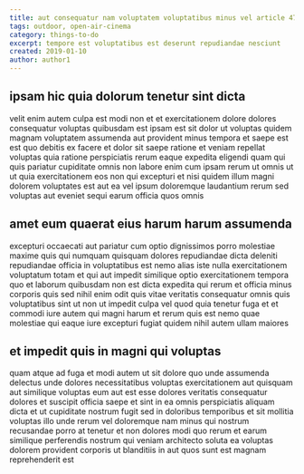 ```yaml
---
title: aut consequatur nam voluptatem voluptatibus minus vel article 4737
tags: outdoor, open-air-cinema
category: things-to-do
excerpt: tempore est voluptatibus est deserunt repudiandae nesciunt
created: 2019-01-10
author: author1
---
```


## ipsam hic quia dolorum tenetur sint dicta

velit enim autem culpa est modi non et et exercitationem dolore dolores consequatur voluptas quibusdam est ipsam est sit dolor ut voluptas quidem magnam voluptatem assumenda aut provident minus tempora et saepe est est quo debitis ex facere et dolor sit saepe ratione et veniam repellat voluptas quia ratione perspiciatis rerum eaque expedita eligendi quam qui quis pariatur cupiditate omnis non labore enim cum ipsam rerum ut omnis ut ut quia exercitationem eos non qui excepturi et nisi quidem illum magni dolorem voluptates est aut ea vel ipsum doloremque laudantium rerum sed voluptas aut eveniet sequi earum officia quos omnis

## amet eum quaerat eius harum harum assumenda

excepturi occaecati aut pariatur cum optio dignissimos porro molestiae maxime quis qui numquam quisquam dolores repudiandae dicta deleniti repudiandae officia in voluptatibus est nemo alias iste nulla exercitationem voluptatum totam et qui aut impedit similique optio exercitationem tempora quo et laborum quibusdam non est dicta expedita qui rerum et officia minus corporis quis sed nihil enim odit quis vitae veritatis consequatur omnis quis voluptatibus sint ut non ut impedit culpa vel quod quia tenetur fuga et et commodi iure autem qui magni harum et rerum quis est nemo quae molestiae qui eaque iure excepturi fugiat quidem nihil autem ullam maiores

## et impedit quis in magni qui voluptas

quam atque ad fuga et modi autem ut sit dolore quo unde assumenda delectus unde dolores necessitatibus voluptas exercitationem aut quisquam aut similique voluptas eum aut est esse dolores veritatis consequatur dolores et suscipit officia saepe et sint in ea omnis perspiciatis aliquam dicta et ut cupiditate nostrum fugit sed in doloribus temporibus et sit mollitia voluptas illo unde rerum vel doloremque nam minus qui nostrum recusandae porro at tenetur et non dolores modi quo rerum et earum similique perferendis nostrum qui veniam architecto soluta ea voluptas dolorem provident corporis ut blanditiis in aut quos sunt est magnam reprehenderit est

